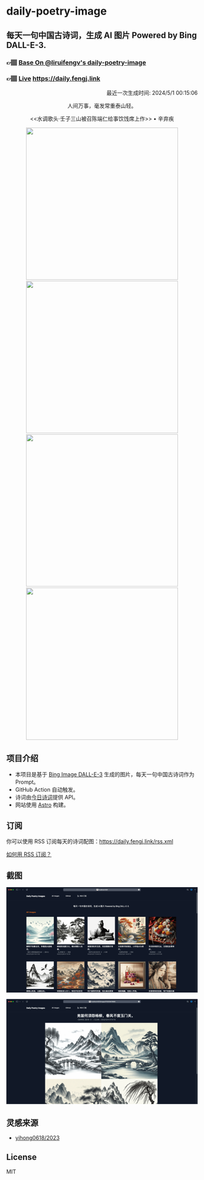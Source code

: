 
# daily-poetry-image

## 每天一句中国古诗词，生成 AI 图片 Powered by Bing DALL-E-3.

### 👉🏽 [Base On @liruifengv's daily-poetry-image](https://github.com/liruifengv/daily-poetry-image)

### 👉🏽 [Live](https://daily.fengj.link) https://daily.fengj.link

<p align="right">
  最近一次生成时间: 2024/5/1 00:15:06
</p>
<p align="center">
人间万事，毫发常重泰山轻。
</p>
<p align="center">
<<水调歌头·壬子三山被召陈端仁给事饮饯席上作>> • 辛弃疾
</p>
<p align="center">
<img src="https://tse3.mm.bing.net/th/id/OIG1.BPLJOCO82ZbpIs05qgAu" height="400" width="400" />
<img src="https://tse4.mm.bing.net/th/id/OIG1.cNCTQAZp7UyxU62AKqjJ" height="400" width="400" />
<img src="https://tse1.mm.bing.net/th/id/OIG1.XejmRLgc4XIO2McpowNT" height="400" width="400" />
<img src="https://tse1.mm.bing.net/th/id/OIG1.LocReXF5imwHjYPjiPSt" height="400" width="400" />
</p>

## 项目介绍

-   本项目是基于 [Bing Image DALL-E-3](https://www.bing.com/images/create) 生成的图片，每天一句中国古诗词作为 Prompt。
-   GitHub Action 自动触发。
-   诗词由[今日诗词](https://www.jinrishici.com/)提供 API。
-   网站使用 [Astro](https://astro.build) 构建。

## 订阅

你可以使用 RSS 订阅每天的诗词配图：https://daily.fengj.link/rss.xml

[如何用 RSS 订阅？](https://zhuanlan.zhihu.com/p/55026716)

## 截图

![图片列表](./screenshots/Snipaste_2023-12-28_21-00-26.png)

![图片详情](./screenshots/Snipaste_2023-12-28_21-00-53.png)

## 灵感来源

-   [yihong0618/2023](https://github.com/yihong0618/2023)

## License

MIT
